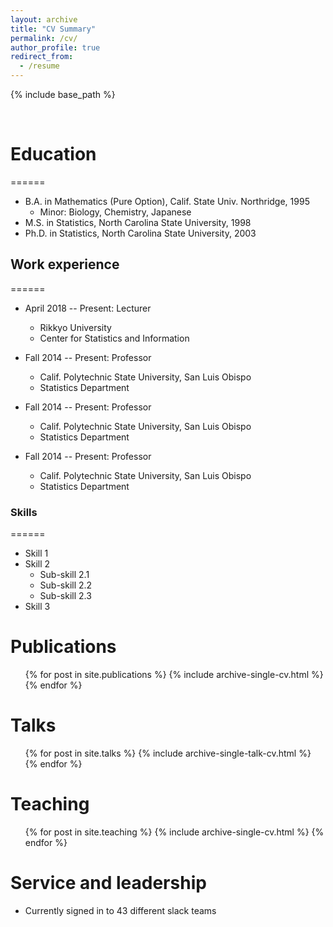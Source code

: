```yaml
---
layout: archive
title: "CV Summary"
permalink: /cv/
author_profile: true
redirect_from:
  - /resume
---
```


{% include base_path %}

<br>

# Education
======
* B.A. in Mathematics (Pure Option), Calif. State Univ. Northridge, 1995
  * Minor: Biology, Chemistry, Japanese
* M.S. in Statistics, North Carolina State University, 1998
* Ph.D. in Statistics, North Carolina State University, 2003

## Work experience
======
* April 2018 -- Present: Lecturer
  * Rikkyo University
  * Center for Statistics and Information

* Fall 2014 -- Present: Professor
  * Calif. Polytechnic State University, San Luis Obispo
  * Statistics Department

* Fall 2014 -- Present: Professor
  * Calif. Polytechnic State University, San Luis Obispo
  * Statistics Department

* Fall 2014 -- Present: Professor
  * Calif. Polytechnic State University, San Luis Obispo
  * Statistics Department

### Skills
======
* Skill 1
* Skill 2
  * Sub-skill 2.1
  * Sub-skill 2.2
  * Sub-skill 2.3
* Skill 3

Publications
======
  <ul>{% for post in site.publications %}
    {% include archive-single-cv.html %}
  {% endfor %}</ul>

Talks
======
  <ul>{% for post in site.talks %}
    {% include archive-single-talk-cv.html %}
  {% endfor %}</ul>

Teaching
======
  <ul>{% for post in site.teaching %}
    {% include archive-single-cv.html %}
  {% endfor %}</ul>

Service and leadership
======
* Currently signed in to 43 different slack teams
